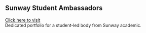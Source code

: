 ## Sunway Student Ambassadors
[Click here to visit](https://eesuhn.github.io/sunway-ssa/) <br>
Dedicated portfolio for a student-led body from Sunway academic.
